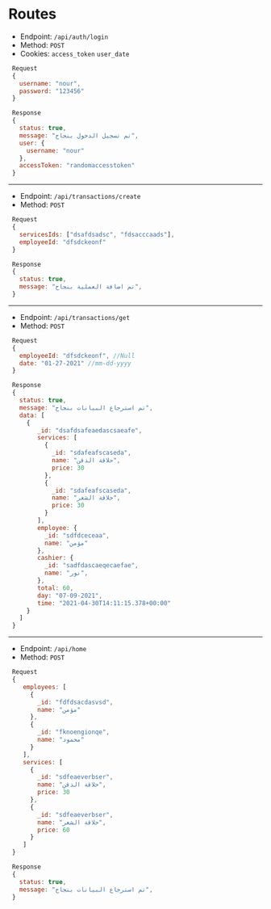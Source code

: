 # Routes
* Endpoint: `/api/auth/login`
* Method: `POST`
* Cookies: `access_token` `user_date`
```javascript
 Request
 {
   username: "nour",
   password: "123456"
 }

 Response
 {
   status: true,
   message: "تم تسجيل الدخول بنجاح",
   user: {
     username: "nour"
   },
   accessToken: "randomaccesstoken"
 }
```
***
* Endpoint: `/api/transactions/create`
* Method: `POST`
```javascript
 Request
 {
   servicesIds: ["dsafdsadsc", "fdsacccaads"],
   employeeId: "dfsdckeonf"
 }

 Response
 {
   status: true,
   message: "تم اضافة العملية بنجاح",
 }
```
***
* Endpoint: `/api/transactions/get`
* Method: `POST`
```javascript
 Request
 {
   employeeId: "dfsdckeonf", //Null
   date: "01-27-2021" //mm-dd-yyyy
 }

 Response
 {
   status: true,
   message: "تم استرجاع البيانات بنجاح",
   data: [
     {
        _id: "dsafdsafeaedascsaeafe",
        services: [
          {
            _id: "sdafeafscaseda", 
            name: "حلاقة الذقن", 
            price: 30
          },
          {
            _id: "sdafeafscaseda", 
            name: "حلاقة الشعر", 
            price: 30
          }
        ],
        employee: {
          _id: "sdfdceceaa",
          name: "مؤمن"
        },
        cashier: {
          _id: "sadfdascaeqecaefae",
          name: "نور",
        },
        total: 60,
        day: "07-09-2021",
        time: "2021-04-30T14:11:15.378+00:00"
     }
   ]
 }
```
***
* Endpoint: `/api/home`
* Method: `POST`
```javascript
 Request
 {
    employees: [
      {
        _id: "fdfdsacdasvsd",
        name: "مؤمن"
      },
      {
        _id: "fknoengionqe",
        name: "محمود"
      }
    ],
    services: [
      {
        _id: "sdfeaeverbser",
        name: "حلاقة الذقن",
        price: 30
      },
      {
        _id: "sdfeaeverbser",
        name: "حلاقة الشعر",
        price: 60
      }
    ]
 }

 Response
 {
   status: true,
   message: "تم استرجاع البيانات بنجاح",
 }
```